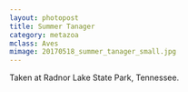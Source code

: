 ```yaml
---
layout: photopost 
title: Summer Tanager
category: metazoa
mclass: Aves
mimage: 20170518_summer_tanager_small.jpg
---
```



Taken at Radnor Lake State Park, Tennessee.

